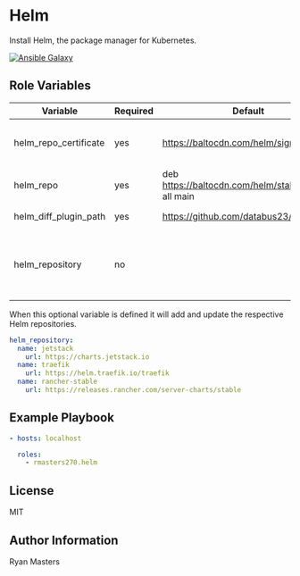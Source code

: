 # Helm

Install Helm, the package manager for Kubernetes.

[![Ansible Galaxy](https://img.shields.io/badge/ansible--galaxy-helm-blue.svg)](https://galaxy.ansible.com/ui/standalone/roles/rmasters270/helm)

## Role Variables

| Variable              | Required | Default                                                | Comments                                            |
| --------------------- | -------- | ------------------------------------------------------ | --------------------------------------------------- |
| helm_repo_certificate | yes      | <https://baltocdn.com/helm/signing.asc>                | Helm apt repository signing certificate             |
| helm_repo             | yes      | deb <https://baltocdn.com/helm/stable/debian> all main | Helm apt repository                                 |
| helm_diff_plugin_path | yes      | <https://github.com/databus23/helm-diff>               | Helm diff plugin URL                                |
| helm_repository       | no       |                                                        | Complex variable defining repository names and URLs |

When this optional variable is defined it will add and update the respective Helm repositories.

```yaml
helm_repository:
  name: jetstack
    url: https://charts.jetstack.io
  name: traefik
    url: https://helm.traefik.io/traefik
  name: rancher-stable
    url: https://releases.rancher.com/server-charts/stable
```

## Example Playbook

```yaml
- hosts: localhost

  roles:
    - rmasters270.helm
```

## License

MIT

## Author Information

Ryan Masters
